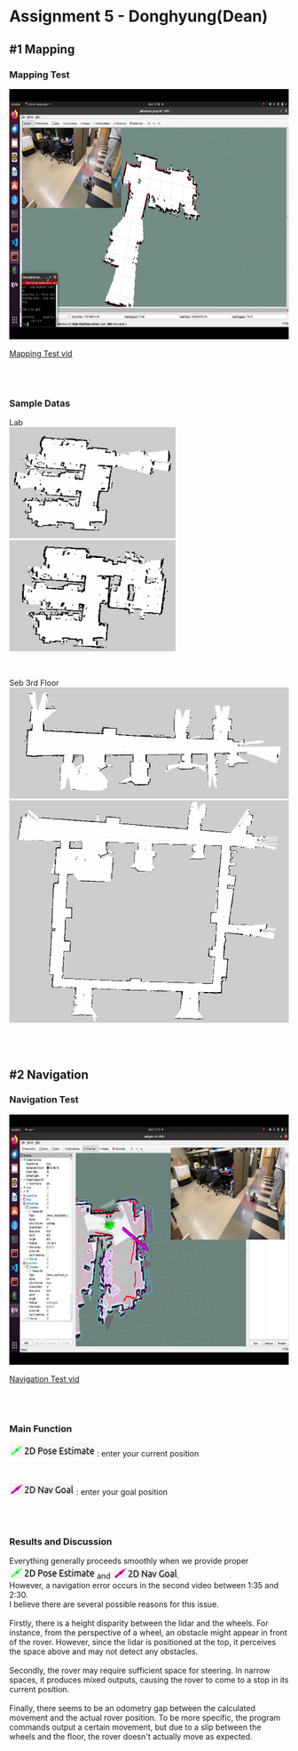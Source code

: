 # Assignment 5 - Donghyung(Dean)

## #1 Mapping
### Mapping Test  
<img src="./images/mapping.png" width="700" height="450"/>

[Mapping Test vid](https://youtu.be/trhHgOyOMUs)

<br/><br/>

### Sample Datas  
Lab  
<img src="./images/1.jpg" width="300" height="200"/><img src="./images/2.jpg" width="300" height="200"/>

<br/>

Seb 3rd Floor  
<img src="./images/3.jpg" width="600" height="200"/>  
<img src="./images/4.jpg" width="600" height="400"/>  

<br/><br/>

## #2 Navigation

### Navigation Test  
<img src="./images/navigation.png" width="700" height="450"/>

[Navigation Test vid](https://youtu.be/-R1TFmbU0J0)

<br/><br/>

### Main Function
<img src="./images/6.png"/> : enter your current position

<br/>

<img src="./images/7.png"/> : enter your goal position

<br/><br/>

### Results and Discussion
Everything generally proceeds smoothly when we provide proper <img src="./images/6.png"/> and <img src="./images/7.png"/>.  
However, a navigation error occurs in the second video between 1:35 and 2:30.  
I believe there are several possible reasons for this issue.  
<br/>
Firstly, there is a height disparity between the lidar and the wheels. For instance, from the perspective of a wheel, an obstacle might appear in front of the rover. However, since the lidar is positioned at the top, it perceives the space above and may not detect any obstacles.  
<br/>
Secondly, the rover may require sufficient space for steering. In narrow spaces, it produces mixed outputs, causing the rover to come to a stop in its current position.  
<br/>
Finally, there seems to be an odometry gap between the calculated movement and the actual rover position. To be more specific, the program commands output a certain movement, but due to a slip between the wheels and the floor, the rover doesn't actually move as expected.  

<br/><br/>
